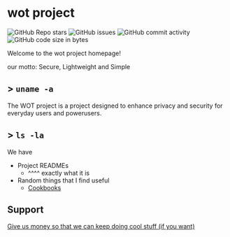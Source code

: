 # wot project

![GitHub Repo stars](https://img.shields.io/github/stars/wotproject/wotproject.github.io#8e0ac7)
![GitHub issues](https://img.shields.io/github/issues/wotproject/wotproject.github.io?color=%238b20e3)
![GitHub commit activity](https://img.shields.io/github/commit-activity/w/wotproject/wotproject.github.io?color=%238e0ac7)
![GitHub code size in bytes](https://img.shields.io/github/languages/code-size/wotproject/wotproject.github.io?color=%238b20e3)

Welcome to the wot project homepage!

our motto:
Secure, Lightweight and Simple

## > `uname -a`

The WOT project is a project designed to enhance privacy and security for everyday users and powerusers.

## > `ls -la`

We have
 - Project READMEs
    - ^^^^ exactly what it is
 - Random things that I find useful
    - [Cookbooks](/cooking)

## Support

[Give us money so that we can keep doing cool stuff (if you want)](https://ko-fi.com/locknessko)
